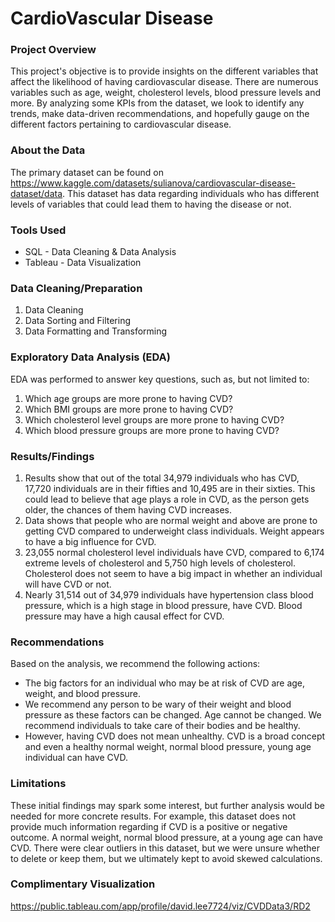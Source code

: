 # CardioVascular Disease

### Project Overview

This project's objective is to provide insights on the different variables that affect the likelihood of having cardiovascular disease. There are numerous variables such as age, weight, cholesterol levels, blood pressure levels and more. By analyzing some KPIs from the dataset, we look to identify any trends, make data-driven recommendations, and hopefully gauge on the different factors pertaining to cardiovascular disease.

### About the Data

The primary dataset can be found on <https://www.kaggle.com/datasets/sulianova/cardiovascular-disease-dataset/data>. This dataset has data regarding individuals who has different levels of variables that could lead them to having the disease or not.

### Tools Used

- SQL - Data Cleaning & Data Analysis
- Tableau - Data Visualization

### Data Cleaning/Preparation

1. Data Cleaning
2. Data Sorting and Filtering
3. Data Formatting and Transforming

### Exploratory Data Analysis (EDA)

EDA was performed to answer key questions, such as, but not limited to:

1. Which age groups are more prone to having CVD?
2. Which BMI groups are more prone to having CVD?
3. Which cholesterol level groups are more prone to having CVD?
4. Which blood pressure groups are more prone to having CVD?

### Results/Findings

1. Results show that out of the total 34,979 individuals who has CVD, 17,720 individuals are in their fifties and 10,495 are in their sixties. This could lead to believe that age plays a role in CVD, as the person gets older, the chances of them having CVD increases.
2. Data shows that people who are normal weight and above are prone to getting CVD compared to underweight class individuals. Weight appears to have a big influence for CVD.
3. 23,055 normal cholesterol level individuals have CVD, compared to 6,174 extreme levels of cholesterol and 5,750 high levels of cholesterol. Cholesterol does not seem to have a big impact in whether an individual will have CVD or not.
4. Nearly 31,514 out of 34,979 individuals have hypertension class blood pressure, which is a high stage in blood pressure, have CVD. Blood pressure may have a high causal effect for CVD.

### Recommendations

Based on the analysis, we recommend the following actions:

- The big factors for an individual who may be at risk of CVD are age, weight, and blood pressure.
- We recommend any person to be wary of their weight and blood pressure as these factors can be changed. Age cannot be changed. We recommend individuals to take care of their bodies and be healthy.
- However, having CVD does not mean unhealthy. CVD is a broad concept and even a healthy normal weight, normal blood pressure, young age individual can have CVD. 

### Limitations

These initial findings may spark some interest, but further analysis would be needed for more concrete results. For example, this dataset does not provide much information regarding if CVD is a positive or negative outcome. A normal weight, normal blood pressure, at a young age can have CVD. There were clear outliers in this dataset, but we were unsure whether to delete or keep them, but we ultimately kept to avoid skewed calculations. 

### Complimentary Visualization

<https://public.tableau.com/app/profile/david.lee7724/viz/CVDData3/RD2>











